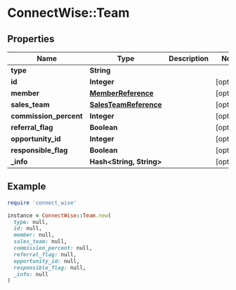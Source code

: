 # ConnectWise::Team

## Properties

| Name | Type | Description | Notes |
| ---- | ---- | ----------- | ----- |
| **type** | **String** |  |  |
| **id** | **Integer** |  | [optional] |
| **member** | [**MemberReference**](MemberReference.md) |  | [optional] |
| **sales_team** | [**SalesTeamReference**](SalesTeamReference.md) |  | [optional] |
| **commission_percent** | **Integer** |  | [optional] |
| **referral_flag** | **Boolean** |  | [optional] |
| **opportunity_id** | **Integer** |  | [optional] |
| **responsible_flag** | **Boolean** |  | [optional] |
| **_info** | **Hash&lt;String, String&gt;** |  | [optional] |

## Example

```ruby
require 'connect_wise'

instance = ConnectWise::Team.new(
  type: null,
  id: null,
  member: null,
  sales_team: null,
  commission_percent: null,
  referral_flag: null,
  opportunity_id: null,
  responsible_flag: null,
  _info: null
)
```

